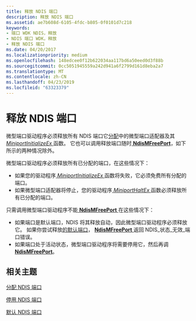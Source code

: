 ```yaml
---
title: 释放 NDIS 端口
description: 释放 NDIS 端口
ms.assetid: ae7b608d-6105-4fdc-b805-0f0101d7c218
keywords:
- 端口 WDK NDIS，释放
- NDIS 端口 WDK，释放
- 释放 NDIS 端口
ms.date: 04/20/2017
ms.localizationpriority: medium
ms.openlocfilehash: 148edcee0f12b622034aa117bd6a50eed0d3f88b
ms.sourcegitcommit: 0cc5051945559a242d941a6f2799d161d8eba2a7
ms.translationtype: MT
ms.contentlocale: zh-CN
ms.lasthandoff: 04/23/2019
ms.locfileid: "63323379"
---
```

# <a name="freeing-an-ndis-port"></a>释放 NDIS 端口





微型端口驱动程序必须释放所有 NDIS 端口它[分配](allocating-an-ndis-port.md)中的微型端口适配器及其[ *MiniportInitializeEx* ](https://msdn.microsoft.com/library/windows/hardware/ff559389)函数。 它也可以调用释放端口随时[ **NdisMFreePort**](https://msdn.microsoft.com/library/windows/hardware/ff563588)，如下所示的两种情况除外。

微型端口驱动程序必须释放所有已分配的端口，在这些情况下：

-   如果您的驱动程序[ *MiniportInitializeEx* ](https://msdn.microsoft.com/library/windows/hardware/ff559389)函数将失败，它必须免费所有分配的端口。
-   如果微型端口适配器将停止，您的驱动程序[ *MiniportHaltEx* ](https://msdn.microsoft.com/library/windows/hardware/ff559388)函数必须释放所有已分配的端口。

只需调用微型端口驱动程序不能[ **NdisMFreePort** ](https://msdn.microsoft.com/library/windows/hardware/ff563588)在这些情况下：

-   如果端口是默认端口，NDIS 将其释放自动，因此微型端口驱动程序必须释放它。 如果你尝试释放[的默认端口](default-ndis-port.md)， [ **NdisMFreePort** ](https://msdn.microsoft.com/library/windows/hardware/ff563588)返回 NDIS\_状态\_无效\_端口错误。
-   如果端口处于活动状态，微型端口驱动程序将需要停用它，然后再调[ **NdisMFreePort**](https://msdn.microsoft.com/library/windows/hardware/ff563588)。

## <a name="related-topics"></a>相关主题


[分配 NDIS 端口](allocating-an-ndis-port.md)

[停用 NDIS 端口](deactivating-an-ndis-port.md)

[默认 NDIS 端口](default-ndis-port.md)

 

 






